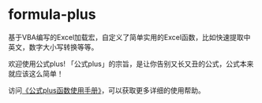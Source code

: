 # formula-plus
基于VBA编写的Excel加载宏，自定义了简单实用的Excel函数，比如快速提取中英文，数字大小写转换等等。

欢迎使用公式plus!
「公式plus」的宗旨，是让你告别又长又丑的公式，公式本来就应该这么简单！

访问[《公式plus函数使用手册》](https://ladeng6666.github.io/wiki/formula-plus/?file=home-%E9%A6%96%E9%A1%B5)，可以获取更多详细的使用帮助。

